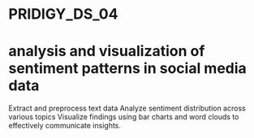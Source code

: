 # PRIDIGY_DS_04
# analysis and visualization of sentiment patterns in social media data
Extract and preprocess text data
Analyze sentiment distribution across various topics
Visualize findings using bar charts and word clouds to effectively communicate insights.
